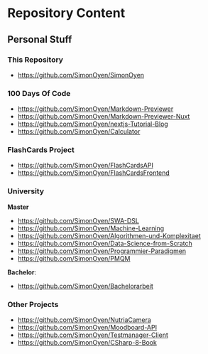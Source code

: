 # Repository Content
## Personal Stuff
### This Repository
* <https://github.com/SimonOyen/SimonOyen>

### 100 Days Of Code
* <https://github.com/SimonOyen/Markdown-Previewer>
* <https://github.com/SimonOyen/Markdown-Previewer-Nuxt>
* <https://github.com/SimonOyen/nextjs-Tutorial-Blog>
* <https://github.com/SimonOyen/Calculator>

### FlashCards Project
* <https://github.com/SimonOyen/FlashCardsAPI>
* <https://github.com/SimonOyen/FlashCardsFrontend>

### University
**Master**
* <https://github.com/SimonOyen/SWA-DSL>
* <https://github.com/SimonOyen/Machine-Learning>
* <https://github.com/SimonOyen/Algorithmen-und-Komplexitaet>
* <https://github.com/SimonOyen/Data-Science-from-Scratch>
* <https://github.com/SimonOyen/Programmier-Paradigmen>
* <https://github.com/SimonOyen/PMQM>

**Bachelor**:
* <https://github.com/SimonOyen/Bachelorarbeit>

### Other Projects
* <https://github.com/SimonOyen/NutriaCamera>
* <https://github.com/SimonOyen/Moodboard-API>
* <https://github.com/SimonOyen/Testmanager-Client>
* <https://github.com/SimonOyen/CSharp-8-Book>
